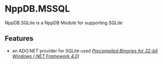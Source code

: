 # NppDB.MSSQL
NppDB.SQLite is a NppDB Module for supporting SQLite

## Features
  - an ADO.NET provider for SQLite used [*Precompiled Binaries for 32-bit Windows (.NET Framework 4.0)*](http://system.data.sqlite.org/downloads/1.0.92.0/sqlite-netFx40-binary-Win32-2010-1.0.92.0.zip)
